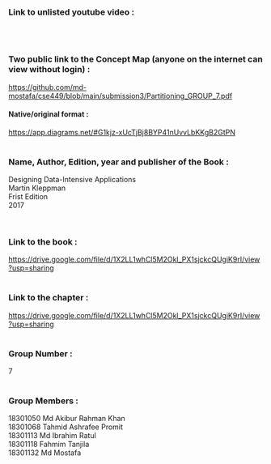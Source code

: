 
### Link to unlisted youtube video :

&nbsp;<br>
&nbsp;<br>


### Two public link to the Concept Map (anyone on the internet can view without login) :
https://github.com/md-mostafa/cse449/blob/main/submission3/Partitioning_GROUP_7.pdf

#### Native/original format : 
https://app.diagrams.net/#G1kjz-xUcTjBj8BYP41nUvvLbKKgB2GtPN
&nbsp;<br>
&nbsp;<br>


### Name, Author, Edition, year and publisher of the Book :
Designing Data-Intensive Applications
&nbsp;<br>
Martin Kleppman
&nbsp;<br>
Frist Edition
&nbsp;<br>
2017

&nbsp;<br>

### Link to the book : 
https://drive.google.com/file/d/1X2LL1whCl5M2Okl_PX1sjckcQUgiK9rI/view?usp=sharing
&nbsp;<br>
&nbsp;<br>

### Link to the chapter :
https://drive.google.com/file/d/1X2LL1whCl5M2Okl_PX1sjckcQUgiK9rI/view?usp=sharing
&nbsp;<br>
&nbsp;<br>

### Group Number :
7
&nbsp;<br>
&nbsp;<br>

### Group Members :
18301050 Md Akibur Rahman Khan  
18301068 Tahmid Ashrafee Promit  
18301113 Md Ibrahim Ratul  
18301118 Fahmim Tanjila  
18301132 Md Mostafa  




